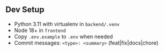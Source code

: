 ## Dev Setup

- Python 3.11 with virtualenv in `backend/.venv`
- Node 18+ in `frontend`
- Copy `.env.example` to `.env` when needed
- Commit messages: `<type>: <summary>` (feat|fix|docs|chore)

